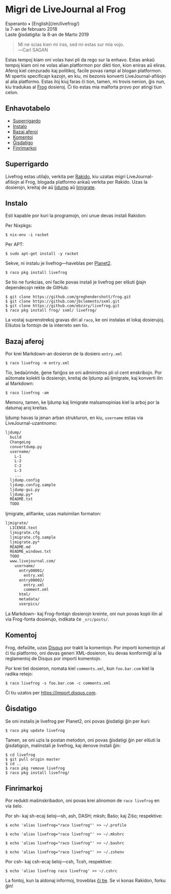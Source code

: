 Migri de LiveJournal al Frog
============================

<div class="center">Esperanto ▪ [English](/en/livefrog/)</div>
<div class="center">la 7-an de februaro 2018</div>
<div class="center">Laste ĝisdatigita: la 8-an de Marto 2019</div>

>Mi ne scias kien mi iras, sed mi estas sur mia vojo.<br>
>―Carl SAGAN

Estas tempoj kiam oni volas havi pli da rego sur la enhavo. Estas ankaŭ tempoj kiam oni ne volas
alian platformon por dikti tion, kion eniras aŭ eliras. Aferoj kiel cenzurado kaj politikoj, facile
povas rampi al blogan platformon. Mi spertis specificajn kazojn, en kiu, mi bezonis konverti
LiveJournal-afiŝojn al alia platformo. Estas iloj kiuj faras ĉi tion, tamen, mi trovis
nenion, ĝis nun, kiu tradukas al [Frog](https://github.com/greghendershott/frog/) dosieroj. Ĉi tio
estas mia malforta provo por atingi tiun celon.


<a name="et"></a>Enhavotabelo
-----------------------------

- [Superrigardo](#superrigardo)
- [Instalo](#instalo)
- [Bazaj aferoj](#bazaj)
- [Komentoj](#komentoj)
- [Ĝisdatigo](#gxisdatigo)
- [Finrimarkoj](#finrimarkoj)


<a name="superrigardo"></a>Superrigardo
---------------------------------------

Livefrog estas utilaĵo, verkita per [Rakido](http://racket-lang.org), kiu uzatas migri
LiveJournal-afiŝojn al Frog, blogada platformo ankaŭ verkita per Rakido. Uzas la dosierojn,
kreitaj de aŭ [ljdump](http://hewgill.com/ljdump/) aŭ
[ljmigrate](https://github.com/ceejbot/ljmigrate).


<a name="instalo"></a>Instalo
-----------------------------

Esti kapable por kuri la programojn, oni unue devas instali Rakidon:

Per Nixpkgs:

    $ nix-env -i racket

Per APT:

    $ sudo apt-get install -y racket

Sekve, ni instalu je livefrog—haveblas per [Planet2](https://pkg.racket-lang.org).

    $ raco pkg install livefrog

Se tio ne funkcias, oni facile povas instali je livefrog per elŝuti ĝiajn dependecojn rekte de
GitHub:

    $ git clone https://github.com/greghendershott/frog.git
    $ git clone https://github.com/jbclements/sxml.git
    $ git clone https://github.com/ebzzry/livefrog.git
    $ raco pkg install frog/ sxml/ livefrog/

La vostaj suprenstrekoj gravas diri al `raco`, ke oni instalas el lokaj dosierujoj. Elŝutos
la fontojn de la interreto sen tio.


<a name="bazaj"></a>Bazaj aferoj
--------------------------------

Por krei Markdown-an dosieron de la dosiero `entry.xml`

    $ raco livefrog -m entry.xml

Tio, bedaŭrinde, ĝene fariĝos se oni administros pli ol cent enskribojn. Por aŭtomate kolekti la
dosierojn, kreitaj de ljdump aŭ ljmigrate, kaj konverti ilin al Markdown:

    $ raco livefrog -am

Memoru, tamen, ke ljdump kaj limigrate malsamopinias kiel la arboj por la datumaj aroj
kreitas.

ljdump havas la jenan arban strukturon, en kiu, `username` estas via LiveJournal-uzantnomo:

```bash
ljdump/
  build
  ChangeLog
  convertdump.py
  username/
    L-1
    L-2
    C-2
    L-3
    ...
  ljdump.config
  ljdump.config.sample
  ljdump-gui.py
  ljdump.py*
  README.txt
  TODO
```

ljmigrate, aliflanke, uzas malsimilan formaton:

```bash
ljmigrate/
  LICENSE.text
  ljmigrate.cfg
  ljmigrate.cfg.sample
  ljmigrate.py*
  README.md
  README_windows.txt
  TODO
  www.livejournal.com/
    username/
      entry00001/
        entry.xml
      entry00002/
        entry.xml
        comment.xml
      html/
      metadata/
      userpics/
```

La Markdown- kaj Frog-fontajn dosierojn kreinte, oni nun povas kopii ilin al via Frog-fonta
dosierujo, indikata ĉe `_src/posts/`.


<a name="komentoj"></a>Komentoj
-------------------------------

Frog, defaŭlte, uzas [Disqus](https://disqus.com) por trakti la komentojn. Por importi komentojn al
ĉi tiu platformo, oni devas generi XML-dosieron, kiu devas konformiĝi al la reglamentoj de Disqus
por importi komentojn.

Por krei tiel dosieron, nomata kiel `comments.xml`, kun `foo.bar.com` kiel la radika retejo:

    $ raco livefrog -s foo.bar.com -c comments.xml

Ĉi tiu uzatos per <https://import.disqus.com>.


<a name="gxisdatigo"></a>Ĝisdatigo
----------------------------------

Se oni instalis je livefrog per Planet2, oni povas ĝisdatigi ĝin per kuri:

    $ raco pkg update livefrog

Tamen, se oni uzis la postan metodon, oni povas ĝisdatigi ĝin per elŝuti la ĝisdatigojn, malinstali je
livefrog, kaj denove instali ĝin:

    $ cd livefrog
    $ git pull origin master
    $ cd ..
    $ raco pkg remove livefrog
    $ raco pkg install livefrog/


<a name="finrimarkoj"></a>Finrimarkoj
-------------------------------------

Por redukti maŝinskribadon, oni povas krei alinomon de `raco livefrog` en via ŝelo.

Por sh- kaj sh-ecaj ŝeloj—sh, ash, DASH; mksh; Baŝo; kaj Ziŝo; respektive:

    $ echo 'alias livefrog="raco livefrog"' >> ~/.profile

    $ echo 'alias livefrog="raco livefrog"' >> ~/.mkshrc

    $ echo 'alias livefrog="raco livefrog"' >> ~/.bashrc

    $ echo 'alias livefrog="raco livefrog"' >> ~/.zshenv

Por csh- kaj csh-ecaj ŝeloj—csh, Tcsh, respektive:

    $ echo 'alias livefrog raco livefrog' >> ~/.cshrc

La fontoj, kun la aldonaj informoj, troveblas [ĉi tie](https://github.com/ebzzry/livefrog). Se vi
konas Rakidon, forku ĝin!
